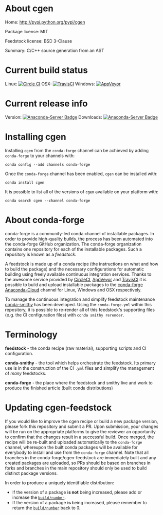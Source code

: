 About cgen
==========

Home: http://pypi.python.org/pypi/cgen

Package license: MIT

Feedstock license: BSD 3-Clause

Summary: C/C++ source generation from an AST



Current build status
====================

Linux: [![Circle CI](https://circleci.com/gh/conda-forge/cgen-feedstock.svg?style=shield)](https://circleci.com/gh/conda-forge/cgen-feedstock)
OSX: [![TravisCI](https://travis-ci.org/conda-forge/cgen-feedstock.svg?branch=master)](https://travis-ci.org/conda-forge/cgen-feedstock)
Windows: [![AppVeyor](https://ci.appveyor.com/api/projects/status/github/conda-forge/cgen-feedstock?svg=True)](https://ci.appveyor.com/project/conda-forge/cgen-feedstock/branch/master)

Current release info
====================
Version: [![Anaconda-Server Badge](https://anaconda.org/conda-forge/cgen/badges/version.svg)](https://anaconda.org/conda-forge/cgen)
Downloads: [![Anaconda-Server Badge](https://anaconda.org/conda-forge/cgen/badges/downloads.svg)](https://anaconda.org/conda-forge/cgen)

Installing cgen
===============

Installing `cgen` from the `conda-forge` channel can be achieved by adding `conda-forge` to your channels with:

```
conda config --add channels conda-forge
```

Once the `conda-forge` channel has been enabled, `cgen` can be installed with:

```
conda install cgen
```

It is possible to list all of the versions of `cgen` available on your platform with:

```
conda search cgen --channel conda-forge
```


About conda-forge
=================

conda-forge is a community-led conda channel of installable packages.
In order to provide high-quality builds, the process has been automated into the
conda-forge GitHub organization. The conda-forge organization contains one repository
for each of the installable packages. Such a repository is known as a *feedstock*.

A feedstock is made up of a conda recipe (the instructions on what and how to build
the package) and the necessary configurations for automatic building using freely
available continuous integration services. Thanks to the awesome service provided by
[CircleCI](https://circleci.com/), [AppVeyor](http://www.appveyor.com/)
and [TravisCI](https://travis-ci.org/) it is possible to build and upload installable
packages to the [conda-forge](https://anaconda.org/conda-forge)
[Anaconda-Cloud](http://docs.anaconda.org/) channel for Linux, Windows and OSX respectively.

To manage the continuous integration and simplify feedstock maintenance
[conda-smithy](http://github.com/conda-forge/conda-smithy) has been developed.
Using the ``conda-forge.yml`` within this repository, it is possible to re-render all of
this feedstock's supporting files (e.g. the CI configuration files) with ``conda smithy rerender``.


Terminology
===========

**feedstock** - the conda recipe (raw material), supporting scripts and CI configuration.

**conda-smithy** - the tool which helps orchestrate the feedstock.
                   Its primary use is in the construction of the CI ``.yml`` files
                   and simplify the management of *many* feedstocks.

**conda-forge** - the place where the feedstock and smithy live and work to
                  produce the finished article (built conda distributions)


Updating cgen-feedstock
=======================

If you would like to improve the cgen recipe or build a new
package version, please fork this repository and submit a PR. Upon submission,
your changes will be run on the appropriate platforms to give the reviewer an
opportunity to confirm that the changes result in a successful build. Once
merged, the recipe will be re-built and uploaded automatically to the
`conda-forge` channel, whereupon the built conda packages will be available for
everybody to install and use from the `conda-forge` channel.
Note that all branches in the conda-forge/cgen-feedstock are
immediately built and any created packages are uploaded, so PRs should be based
on branches in forks and branches in the main repository should only be used to
build distinct package versions.

In order to produce a uniquely identifiable distribution:
 * If the version of a package **is not** being increased, please add or increase
   the [``build/number``](http://conda.pydata.org/docs/building/meta-yaml.html#build-number-and-string).
 * If the version of a package **is** being increased, please remember to return
   the [``build/number``](http://conda.pydata.org/docs/building/meta-yaml.html#build-number-and-string)
   back to 0.
